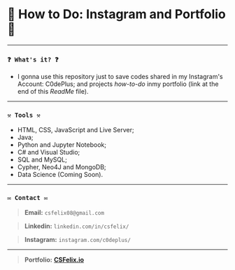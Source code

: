 # 🌟 How to Do: Instagram and Portfolio 🌟

----
### `❓ What's it? ❓`

* I gonna use this repository just to save codes shared in my Instagram's Account: C0dePlus; and projects _how-to-do_ inmy portfolio (link at the end of this _ReadMe_ file).


----
### `⚒️ Tools ⚒️`

* HTML, CSS, JavaScript and Live Server;
* Java;
* Python and Jupyter Notebook;
* C# and Visual Studio;
* SQL and MySQL;
* Cypher, Neo4J and MongoDB;
* Data Science (Coming Soon).

----
### `✉️ Contact ✉️`

> **Email:** `csfelix08@gmail.com`

> **Linkedin:** `linkedin.com/in/csfelix/`

> **Instagram:** `instagram.com/c0deplus/`

----

> **Portfolio:** **[CSFelix.io](https://csfelix.github.io/)**
